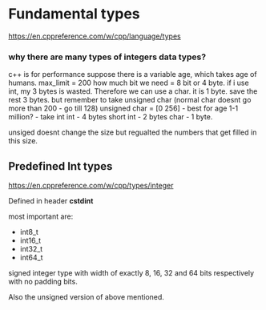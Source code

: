 # Fundamental types

https://en.cppreference.com/w/cpp/language/types

### why there are many types of integers data types?

c++ is for performance
suppose there is a variable age, which takes age of humans.
max_limit = 200
how much bit we need = 8 bit or 4 byte.
if i use int, my 3 bytes is wasted. 
Therefore we can use a char. it is 1 byte. save the rest 3 bytes.
but remember to take unsigned char (normal char doesnt go more than 200 - go till 128)
unsigned char = [0 256] - best for age
1-1 million? - take int
int - 4 bytes
short int - 2 bytes
char - 1 byte.

unsiged doesnt change the size but regualted the numbers that get filled in this size.

## Predefined Int types

https://en.cppreference.com/w/cpp/types/integer

Defined in header **cstdint**

most important are:

* int8_t
* int16_t
* int32_t
* int64_t

signed integer type with width of exactly 8, 16, 32 and 64 bits respectively
with no padding bits.

Also the unsigned version of above mentioned.